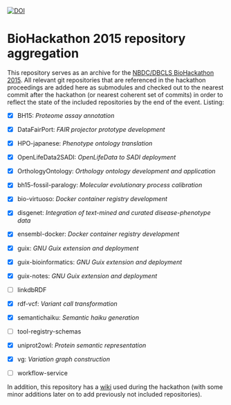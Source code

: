 [![DOI](https://zenodo.org/badge/34372729.svg)](https://zenodo.org/badge/latestdoi/34372729)

# BioHackathon 2015 repository aggregation

This repository serves as an archive for the [NBDC/DBCLS BioHackathon 2015](http://2015.biohackathon.org).
All relevant git repositories that are referenced in the hackathon proceedings are added here as
submodules and checked out to the nearest commit after the hackathon (or nearest coherent set of commits)
in order to reflect the state of the included repositories by the end of the event. Listing:

- [x] BH15: _Proteome assay annotation_
- [x] DataFairPort: _FAIR projector prototype development_
- [x] HPO-japanese: _Phenotype ontology translation_
- [x] OpenLifeData2SADI: _OpenLifeData to SADI deployment_
- [x] OrthologyOntology: _Orthology ontology development and application_
- [x] bh15-fossil-paralogy: _Molecular evolutionary process calibration_
- [x] bio-virtuoso: _Docker container registry development_
- [x] disgenet: _Integration of text-mined and curated disease-phenotype data_
- [x] ensembl-docker: _Docker container registry development_
- [x] guix: _GNU Guix extension and deployment_
- [x] guix-bioinformatics: _GNU Guix extension and deployment_
- [x] guix-notes: _GNU Guix extension and deployment_
- [ ] linkdbRDF
- [x] rdf-vcf: _Variant call transformation_
- [x] semantichaiku: _Semantic haiku generation_
- [ ] tool-registry-schemas
- [x] uniprot2owl: _Protein semantic representation_
- [x] vg: _Variation graph construction_
- [ ] workflow-service


In addition, this repository has a [wiki](https://github.com/dbcls/bh15/wiki) used during the hackathon
(with some minor additions later on to add previously not included repositories).

